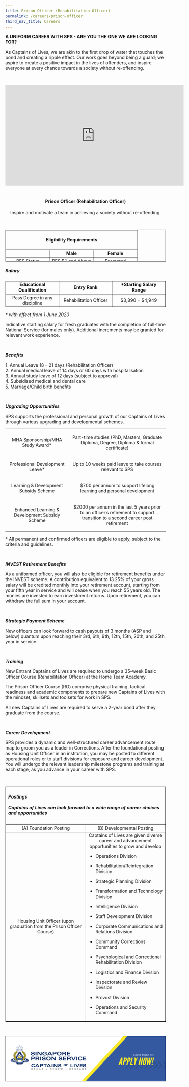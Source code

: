 ```yaml
---
title: Prison Officer (Rehabilitation Officer)
permalink: /careers/prison-officer
third_nav_title: Careers
---
```

<p><strong>A UNIFORM CAREER WITH SPS - ARE YOU THE ONE WE ARE LOOKING FOR?</strong></p>
<p class="copytext">As Captains of Lives, we are akin to the first drop of water that touches the pond and creating a ripple effect. Our work goes beyond being a guard; we aspire to create&nbsp;a positive impact in the lives of offenders, and inspire everyone at every chance towards a society without re-offending.</p>
<p class="copytext">&nbsp;</p>
<div style="text-align: center;"><iframe title="YouTube video player" src="https://www.youtube.com/embed/CshxKg00Oao" width="560" height="315" frameborder="0" allowfullscreen="allowfullscreen"></iframe></div>
<div style="text-align: center;">&nbsp;</div>
<h4 style="text-align: center;"><strong>Prison Officer (Rehabilitation Officer)</strong></h4>
<div class="container">
<p class="copytext" style="text-align: center;">Inspire and motivate a team in achieving a society without re-offending.</p>
</div>
<div style="text-align: center;">&nbsp;</div>
<div style="text-align: center;">
<table style="border-collapse: collapse; width: 100%; height: 100px;" border="1">
<tbody>
<tr style="height: 46px;">
<td style="text-align: center; width: 99.9999%;" colspan="3">
<h4><strong>Eligibility Requirements</strong></h4>
</td>
</tr>
<tr style="height: 18px;">
<td style="width: 33.3333%; height: 18px;">&nbsp;</td>
<td style="width: 33.3333%; text-align: center; height: 18px;"><strong>Male</strong></td>
<td style="width: 33.3333%; text-align: center; height: 18px;"><strong>Female</strong></td>
</tr>
<tr style="height: 18px;">
<td style="width: 33.3333%; height: 18px;">PES Status</td>
<td style="width: 33.3333%; height: 18px; text-align: center;">PES B1 and Above</td>
<td style="width: 33.3333%; height: 18px; text-align: center;">Exempted</td>
</tr>
<tr style="height: 18px;">
<td style="width: 33.3333%; height: 18px;">Vision</td>
<td style="text-align: center; width: 66.6666%;" colspan="2">Normal Colour Vision</td>
</tr>
</tbody>
</table>
<h5 style="text-align: left;"><strong>Salary</strong></h5>
<table style="border-collapse: collapse; width: 100%;" border="1">
<tbody>
<tr>
<td style="width: 33.3333%; text-align: center;"><strong>Educational Qualification</strong></td>
<td style="width: 33.3333%; text-align: center;"><strong>Entry Rank</strong></td>
<td style="width: 33.3333%; text-align: center;"><strong>*Starting Salary Range</strong></td>
</tr>
<tr>
<td style="width: 33.3333%; text-align: center;">Pass Degree in any discipline</td>
<td style="width: 33.3333%; text-align: center;">Rehabilitation Officer</td>
<td style="width: 33.3333%; text-align: center;">$3,890 - $4,949</td>
</tr>
</tbody>
</table>
<div class="container">
<p class="copytext" style="text-align: left;"><em>* with effect from 1 June 2020</em></p>
<p class="copytext" style="text-align: left;">Indicative starting salary for fresh graduates with the completion of full-time National Service (for males only). Additional increments may be granted for relevant work experience.<span style="text-align: center;">&nbsp;</span></p>
<p class="copytext" style="text-align: left;">&nbsp;</p>
</div>
<div class="container">
<div class="sfContentBlock">
<div class="container">
<p class="subtitle" style="text-align: left;"><strong><em>Benefits</em></strong></p>
<p class="copytext" style="text-align: left;">1. Annual Leave 18 &ndash; 21 days (Rehabilitation Officer)<br />2. Annual medical leave of 14 days or 60 days with hospitalisation<br />3. Annual study leave of 12 days (subject to approval)<br />4. Subsidised medical and dental care<br />5. Marriage/Child birth benefits</p>
<p class="copytext" style="text-align: left;">&nbsp;</p>
</div>
<div class="container">
<p class="subtitle" style="text-align: left;"><em><strong>Upgrading Opportunities</strong></em></p>
<p class="copytext" style="text-align: left;">SPS supports the professional and personal growth of our Captains of Lives through various upgrading and developmental schemes.</p>
</div>
<div class="tablewrap">
<table class="table">
<tbody>
<tr>
<td class="cellpadding">
<p>MHA Sponsorship/MHA Study Award*</p>
</td>
<td class="cellpadding">
<p>Part-time studies (PhD, Masters, Graduate Diploma, Degree, Diploma &amp; formal certificate)</p>
</td>
</tr>
<tr>
<td class="cellpadding">
<p>Professional Development Leave*</p>
</td>
<td class="cellpadding">
<p>Up to 10 weeks paid leave to take courses relevant to SPS</p>
</td>
</tr>
<tr>
<td class="cellpadding">
<p>Learning &amp; Development Subsidy Scheme</p>
</td>
<td class="cellpadding">
<p>$700 per annum to support lifelong learning and personal development</p>
</td>
</tr>
<tr>
<td class="cellpadding">
<p>Enhanced Learning &amp; Development Subsidy Scheme</p>
</td>
<td class="cellpadding">
<p>$2000 per annum in the last 5 years prior to an officer&rsquo;s retirement to support transition to a second career post retirement</p>
</td>
</tr>
</tbody>
</table>
</div>
<div class="container">
<p class="copytext" style="text-align: left;">* All permanent and confirmed officers are eligible to apply, subject to the criteria and guidelines.</p>
<p class="copytext">&nbsp;</p>
</div>
<div class="container">
<p style="text-align: left;"><strong><em>INVEST Retirement Benefits</em></strong></p>
<p style="text-align: left;">As a uniformed officer, you will also be eligible for retirement benefits under the INVEST scheme. A contribution equivalent to&nbsp;13.25%&nbsp;of your gross salary will be credited monthly into your retirement account, starting from your fifth year in service and will cease when you reach 55 years old. The monies are invested to earn investment returns. Upon retirement, you can withdraw the full sum in your account.</p>
<p style="text-align: left;">&nbsp;</p>
</div>
<div class="container" style="text-align: left;">
<p><strong><em>Strategic Payment Scheme</em></strong></p>
<p>New officers can look forward to cash payouts of 3 months (ASP and below) quantum upon reaching their 3rd, 6th, 9th, 12th, 15th, 20th, and 25th year in service.</p>
<p>&nbsp;</p>
</div>
<div class="container" style="text-align: left;">
<p class="subtitle"><em><strong>Training</strong></em></p>
<p class="copytext">New Entrant Captains of Lives are required to undergo a 35-week Basic Officer Course (Rehabilitation Officer) at the Home Team Academy.</p>
</div>
<div class="container" style="text-align: left;">
<p class="copytext">The Prison Officer Course (RO)&nbsp;comprise physical training, tactical readiness and academic components to prepare new Captains of Lives&nbsp;with the mindset, skillsets and toolsets&nbsp;for work in SPS.</p>
<p class="copytext">All new Captains of Lives&nbsp;are required&nbsp;to serve a 2-year bond after they graduate from the course.</p>
</div>
</div>
<div class="sfContentBlock">
<div class="container" style="text-align: left;">
<p>&nbsp;</p>
</div>
<div class="container">
<p class="subtitle" style="text-align: left;"><em><strong>Career Development</strong></em></p>
<p class="copytext" style="text-align: left;">SPS provides a dynamic and well-structured career advancement route map to groom you as a leader in Corrections. After the foundational posting as Housing Unit Officer in an institution, you may be posted to different operational roles or to staff divisions for exposure and career development. You will undergo the relevant leadership milestone programs and training at each stage, as you advance in your career with SPS.</p>
<p class="copytext" style="text-align: left;">&nbsp;</p>
<table style="border-collapse: collapse; width: 100%;" border="1">
<tbody>
<tr style="height: 46px;">
<td style="text-align: center; width: 99.9999%;" colspan="2">
<h5 style="text-align: left;"><strong>Postings <br><br>Captains of Lives can look forward to a wide range of career choices and opportunities</strong></h5>
</td>
</tr>
<tr>
<td style="width: 50%;">(A) Foundation Posting</td>
<td style="width: 50%;">(B) Developmental Posting</td>
</tr>
<tr>
<td style="width: 50%;">Housing Unit Officer (upon graduation from the Prison Officer Course)</td>
<td style="width: 50%;">Captains of Lives are given diverse career and advancement opportunities to grow and develop
<ul class="division">
<li style="text-align: left;">
<p>Operations Division</p>
</li>
<li style="text-align: left;">
<p>Rehabilitation/Reintegration Division</p>
</li>
<li style="text-align: left;">
<p>Strategic Planning Division</p>
</li>
<li style="text-align: left;">
<p>Transformation and Technology Division</p>
</li>
<li style="text-align: left;">
<p>Intelligence Division</p>
</li>
<li style="text-align: left;">
<p>Staff Development Division</p>
</li>
<li style="text-align: left;">
<p>Corporate Communications and Relations Division</p>
</li>
<li style="text-align: left;">
<p>Community Corrections Command</p>
</li>
<li style="text-align: left;">
<p>Psychological and Correctional Rehabilitation Division</p>
</li>
<li style="text-align: left;">
<p>Logistics and Finance Division</p>
</li>
<li style="text-align: left;">
<p>Inspectorate and Review Division</p>
</li>
<li style="text-align: left;">
<p>Provost Division</p>
</li>
<li style="text-align: left;">
<p>Operations and Security Command</p>
</li>
</ul>
</td>
</tr>
</tbody>
</table>
</div>
</div>
<div class="sfContentBlock">
<div class="container">
<p class="copytext" style="text-align: left;">&nbsp;</p>
<p class="copytext" style="text-align: left;"><a href="https://careers.pageuppeople.com/688/cwlive/en/filter/?=&amp;search-keyword=singapore%20prison&amp;brand=mha%20-%20singapore%20prison%20service%20(sps)&amp;job-mail-subscribe-privacy=agree"><img src="https://raw.githubusercontent.com/isomerpages/pris-test/staging/images/career-tabs-application-button.png" alt="" /></a></p>
</div>
</div>